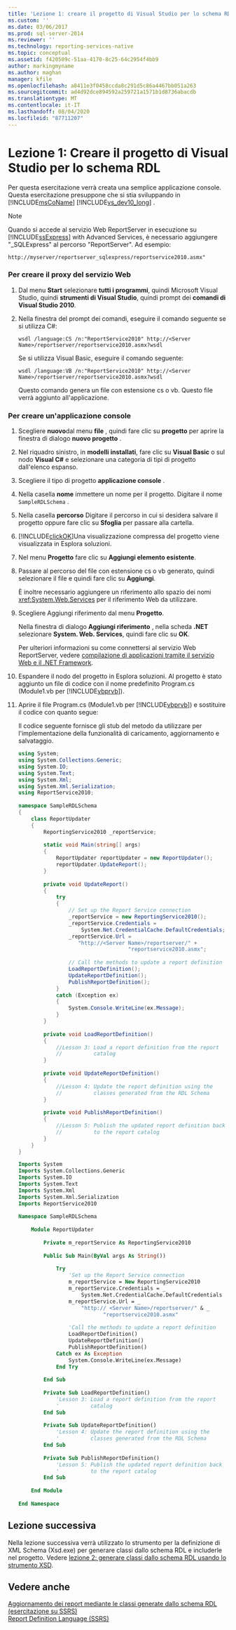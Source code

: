 ```yaml
---
title: 'Lezione 1: creare il progetto di Visual Studio per lo schema RDL | Microsoft Docs'
ms.custom: ''
ms.date: 03/06/2017
ms.prod: sql-server-2014
ms.reviewer: ''
ms.technology: reporting-services-native
ms.topic: conceptual
ms.assetid: f420509c-51aa-4170-8c25-64c2954f4bb9
author: markingmyname
ms.author: maghan
manager: kfile
ms.openlocfilehash: a8411e3f0458ccda8c291d5c86a4467bb051a263
ms.sourcegitcommit: ad4d92dce894592a259721a1571b1d8736abacdb
ms.translationtype: MT
ms.contentlocale: it-IT
ms.lasthandoff: 08/04/2020
ms.locfileid: "87711207"
---
```

# <a name="lesson-1-create-the-rdl-schema-visual-studio-project"></a>Lezione 1: Creare il progetto di Visual Studio per lo schema RDL
  Per questa esercitazione verrà creata una semplice applicazione console. Questa esercitazione presuppone che si stia sviluppando in [!INCLUDE[msCoName](../includes/msconame-md.md)] [!INCLUDE[vs_dev10_long](../includes/vs-dev10-long-md.md)] .  
  
> [!NOTE]  
>  Quando si accede al servizio Web ReportServer in esecuzione su [!INCLUDE[ssExpress](../includes/ssexpress-md.md)] with Advanced Services, è necessario aggiungere "_SQLExpress" al percorso "ReportServer". Ad esempio:  
>   
>  `http://myserver/reportserver_sqlexpress/reportservice2010.asmx"`  
  
### <a name="to-create-the-web-service-proxy"></a>Per creare il proxy del servizio Web  
  
1.  Dal menu **Start** selezionare **tutti i programmi**, quindi Microsoft Visual Studio, quindi **strumenti di Visual Studio**, quindi prompt dei **comandi di Visual Studio 2010**.  
  
2.  Nella finestra del prompt dei comandi, eseguire il comando seguente se si utilizza C#:  
  
    ```  
    wsdl /language:CS /n:"ReportService2010" http://<Server Name>/reportserver/reportservice2010.asmx?wsdl  
    ```  
  
     Se si utilizza Visual Basic, eseguire il comando seguente:  
  
    ```  
    wsdl /language:VB /n:"ReportService2010" http://<Server Name>/reportserver/reportservice2010.asmx?wsdl  
    ```  
  
     Questo comando genera un file con estensione cs o vb. Questo file verrà aggiunto all'applicazione.  
  
### <a name="to-create-a-console-application"></a>Per creare un'applicazione console  
  
1.  Scegliere **nuovo**dal menu **file** , quindi fare clic su **progetto** per aprire la finestra di dialogo **nuovo progetto** .  
  
2.  Nel riquadro sinistro, in **modelli installati**, fare clic su **Visual Basic** o sul nodo **Visual C#** e selezionare una categoria di tipi di progetto dall'elenco espanso.  
  
3.  Scegliere il tipo di progetto **applicazione console** .  
  
4.  Nella casella **nome** immettere un nome per il progetto. Digitare il nome `SampleRDLSchema` .  
  
5.  Nella casella **percorso** Digitare il percorso in cui si desidera salvare il progetto oppure fare clic su **Sfoglia** per passare alla cartella.  
  
6.  [!INCLUDE[clickOK](../includes/clickok-md.md)]Una visualizzazione compressa del progetto viene visualizzata in Esplora soluzioni.  
  
7.  Nel menu **Progetto** fare clic su **Aggiungi elemento esistente**.  
  
8.  Passare al percorso del file con estensione cs o vb generato, quindi selezionare il file e quindi fare clic su **Aggiungi**.  
  
     È inoltre necessario aggiungere un riferimento allo spazio dei nomi <xref:System.Web.Services> per il riferimento Web da utilizzare.  
  
9. Scegliere Aggiungi riferimento dal menu **Progetto**.  
  
     Nella finestra di dialogo **Aggiungi riferimento** , nella scheda **.NET** selezionare **System. Web. Services**, quindi fare clic su **OK**.  
  
     Per ulteriori informazioni su come connettersi al servizio Web ReportServer, vedere [compilazione di applicazioni tramite il servizio Web e il .NET Framework](../reporting-services/report-server-web-service/net-framework/building-applications-using-the-web-service-and-the-net-framework.md).  
  
10. Espandere il nodo del progetto in Esplora soluzioni. Al progetto è stato aggiunto un file di codice con il nome predefinito Program.cs (Module1.vb per [!INCLUDE[vbprvb](../includes/vbprvb-md.md)]).  
  
11. Aprire il file Program.cs (Module1.vb per [!INCLUDE[vbprvb](../includes/vbprvb-md.md)]) e sostituire il codice con quanto segue:  
  
     Il codice seguente fornisce gli stub del metodo da utilizzare per l'implementazione della funzionalità di caricamento, aggiornamento e salvataggio.  
  
    ```csharp  
    using System;  
    using System.Collections.Generic;  
    using System.IO;  
    using System.Text;  
    using System.Xml;  
    using System.Xml.Serialization;  
    using ReportService2010;  
  
    namespace SampleRDLSchema  
    {  
        class ReportUpdater  
        {  
            ReportingService2010 _reportService;  
  
            static void Main(string[] args)  
            {  
                ReportUpdater reportUpdater = new ReportUpdater();  
                reportUpdater.UpdateReport();  
            }  
  
            private void UpdateReport()  
            {  
                try  
                {  
                    // Set up the Report Service connection  
                    _reportService = new ReportingService2010();  
                    _reportService.Credentials =  
                        System.Net.CredentialCache.DefaultCredentials;  
                    _reportService.Url =  
                       "http://<Server Name>/reportserver/" +  
                                       "reportservice2010.asmx";  
  
                    // Call the methods to update a report definition  
                    LoadReportDefinition();  
                    UpdateReportDefinition();  
                    PublishReportDefinition();  
                }  
                catch (Exception ex)  
                {  
                    System.Console.WriteLine(ex.Message);  
                }  
            }  
  
            private void LoadReportDefinition()  
            {  
                //Lesson 3: Load a report definition from the report   
                //          catalog  
            }  
  
            private void UpdateReportDefinition()  
            {  
                //Lesson 4: Update the report definition using the    
                //          classes generated from the RDL Schema  
            }  
  
            private void PublishReportDefinition()  
            {  
                //Lesson 5: Publish the updated report definition back   
                //          to the report catalog  
            }  
        }  
    }  
    ```  
  
    ```vb  
    Imports System  
    Imports System.Collections.Generic  
    Imports System.IO  
    Imports System.Text  
    Imports System.Xml  
    Imports System.Xml.Serialization  
    Imports ReportService2010  
  
    Namespace SampleRDLSchema  
  
        Module ReportUpdater  
  
            Private m_reportService As ReportingService2010  
  
            Public Sub Main(ByVal args As String())  
  
                Try  
                    'Set up the Report Service connection  
                    m_reportService = New ReportingService2010  
                    m_reportService.Credentials = _  
                        System.Net.CredentialCache.DefaultCredentials  
                    m_reportService.Url = _  
                        "http:// <Server Name>/reportserver/" & _  
                               "reportservice2010.asmx"  
  
                    'Call the methods to update a report definition  
                    LoadReportDefinition()  
                    UpdateReportDefinition()  
                    PublishReportDefinition()  
                Catch ex As Exception  
                    System.Console.WriteLine(ex.Message)  
                End Try  
  
            End Sub  
  
            Private Sub LoadReportDefinition()  
                'Lesson 3: Load a report definition from the report   
                '          catalog  
            End Sub  
  
            Private Sub UpdateReportDefinition()  
                'Lesson 4: Update the report definition using the   
                '          classes generated from the RDL Schema  
            End Sub  
  
            Private Sub PublishReportDefinition()  
                'Lesson 5: Publish the updated report definition back   
                '          to the report catalog  
            End Sub  
  
        End Module  
  
    End Namespace   
    ```  
  
## <a name="next-lesson"></a>Lezione successiva  
 Nella lezione successiva verrà utilizzato lo strumento per la definizione di XML Schema (Xsd.exe) per generare classi dallo schema RDL e includerle nel progetto. Vedere [lezione 2: generare classi dallo schema RDL usando lo strumento XSD](../../2014/tutorials/lesson-2-generate-classes-from-the-rdl-schema-using-the-xsd-tool.md).  
  
## <a name="see-also"></a>Vedere anche  
 [Aggiornamento dei report mediante le classi generate dallo schema RDL &#40;esercitazione su SSRS&#41;](../../2014/tutorials/updating-reports-using-classes-generated-from-the-rdl-schema-ssrs-tutorial.md)   
 [Report Definition Language &#40;SSRS&#41;](../reporting-services/reports/report-definition-language-ssrs.md)  
  
  
